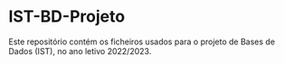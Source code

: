 # IST-BD-Projeto
Este repositório contém os ficheiros usados para o projeto de Bases de Dados (IST), no ano letivo 2022/2023.

